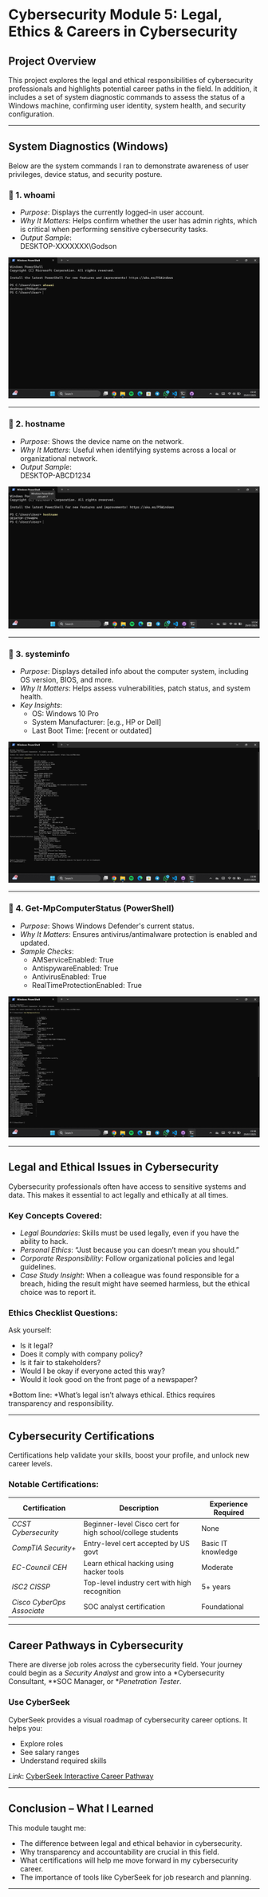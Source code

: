 #  Cybersecurity Module 5: Legal, Ethics & Careers in Cybersecurity

## Project Overview

This project explores the legal and ethical responsibilities of cybersecurity professionals and highlights potential career paths in the field. In addition, it includes a set of system diagnostic commands to assess the status of a Windows machine, confirming user identity, system health, and security configuration.

---

##  System Diagnostics (Windows)

Below are the system commands I ran to demonstrate awareness of user privileges, device status, and security posture.

### 🔹 1. whoami
- *Purpose*: Displays the currently logged-in user account.
- *Why It Matters*: Helps confirm whether the user has admin rights, which is critical when performing sensitive cybersecurity tasks.
- *Output Sample*:  
  DESKTOP-XXXXXXX\Godson

![whoami](screenshots/whoami.png)

---

### 🔹 2. hostname
- *Purpose*: Shows the device name on the network.
- *Why It Matters*: Useful when identifying systems across a local or organizational network.
- *Output Sample*:  
  DESKTOP-ABCD1234

![hostname](screenshots/hostname.png)

---

### 🔹 3. systeminfo
- *Purpose*: Displays detailed info about the computer system, including OS version, BIOS, and more.
- *Why It Matters*: Helps assess vulnerabilities, patch status, and system health.
- *Key Insights*:
  - OS: Windows 10 Pro
  - System Manufacturer: [e.g., HP or Dell]
  - Last Boot Time: [recent or outdated]

![systeminfo](screenshots/systeminfo.png)

---

### 🔹 4. Get-MpComputerStatus (PowerShell)
- *Purpose*: Shows Windows Defender's current status.
- *Why It Matters*: Ensures antivirus/antimalware protection is enabled and updated.
- *Sample Checks*:
  - AMServiceEnabled: True
  - AntispywareEnabled: True
  - AntivirusEnabled: True
  - RealTimeProtectionEnabled: True

![Get-MpComputerStatus](screenshots/Get-MpComputerStatus.png)

---

##  Legal and Ethical Issues in Cybersecurity

Cybersecurity professionals often have access to sensitive systems and data. This makes it essential to act legally and ethically at all times.

###  Key Concepts Covered:
- *Legal Boundaries*: Skills must be used legally, even if you have the ability to hack.
- *Personal Ethics*: “Just because you can doesn’t mean you should.”
- *Corporate Responsibility*: Follow organizational policies and legal guidelines.
- *Case Study Insight*: When a colleague was found responsible for a breach, hiding the result might have seemed harmless, but the ethical choice was to report it.

###  Ethics Checklist Questions:
Ask yourself:
- Is it legal?
- Does it comply with company policy?
- Is it fair to stakeholders?
- Would I be okay if everyone acted this way?
- Would it look good on the front page of a newspaper?

*Bottom line: *What’s legal isn’t always ethical. Ethics requires transparency and responsibility.

---

##  Cybersecurity Certifications

Certifications help validate your skills, boost your profile, and unlock new career levels.

###  Notable Certifications:

| Certification | Description | Experience Required |
|---------------|-------------|---------------------|
| *CCST Cybersecurity* | Beginner-level Cisco cert for high school/college students | None |
| *CompTIA Security+* | Entry-level cert accepted by US govt | Basic IT knowledge |
| *EC-Council CEH* | Learn ethical hacking using hacker tools | Moderate |
| *ISC2 CISSP* | Top-level industry cert with high recognition | 5+ years |
| *Cisco CyberOps Associate* | SOC analyst certification | Foundational |

---

##  Career Pathways in Cybersecurity

There are diverse job roles across the cybersecurity field. Your journey could begin as a *Security Analyst* and grow into a *Cybersecurity Consultant, **SOC Manager, or **Penetration Tester*.

###  Use CyberSeek
CyberSeek provides a visual roadmap of cybersecurity career options. It helps you:
- Explore roles
- See salary ranges
- Understand required skills

*Link*: [CyberSeek Interactive Career Pathway](https://www.cyberseek.org/pathway.html)

---

## Conclusion – What I Learned

This module taught me:
- The difference between legal and ethical behavior in cybersecurity.
- Why transparency and accountability are crucial in this field.
- What certifications will help me move forward in my cybersecurity career.
- The importance of tools like CyberSeek for job research and planning.

---

